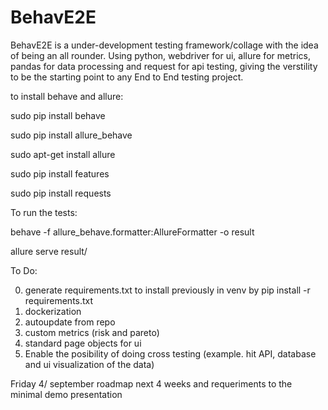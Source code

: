 # BehavE2E

BehavE2E is a under-development testing framework/collage with the idea of being an all rounder.
Using python, webdriver for ui, allure for metrics, pandas for data processing and request for api testing, giving the verstility to be the starting point to any End to End testing project.

to install behave and allure:

sudo pip install behave

sudo pip install allure_behave

sudo apt-get install allure

sudo pip install features

sudo pip install requests

To run the tests:

behave -f allure_behave.formatter:AllureFormatter -o result


allure serve result/

To Do:

0. generate requirements.txt to install previously in venv by pip install -r requirements.txt 
1. dockerization
2. autoupdate from repo
3. custom metrics (risk and pareto)
4. standard page objects for ui
5. Enable the posibility of doing cross testing (example. hit API, database and ui visualization of the data)

Friday 4/ september roadmap next 4 weeks and requeriments to the minimal demo presentation 
